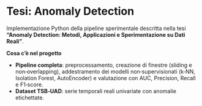 # Tesi: Anomaly Detection
Implementazione Python della pipeline sperimentale descritta nella tesi **“Anomaly Detection: Metodi, Applicazioni e Sperimentazione su Dati Reali”**.

**Cosa c’è nel progetto**  
- **Pipeline completa**: preprocessamento, creazione di finestre (sliding e non‐overlapping), addestramento dei modelli non‐supervisionati (k‑NN, Isolation Forest, AutoEncoder) e valutazione con AUC, Precision, Recall e F1‑score.  
- **Dataset TSB‑UAD**: serie temporali reali univariate con anomalie etichettate.
